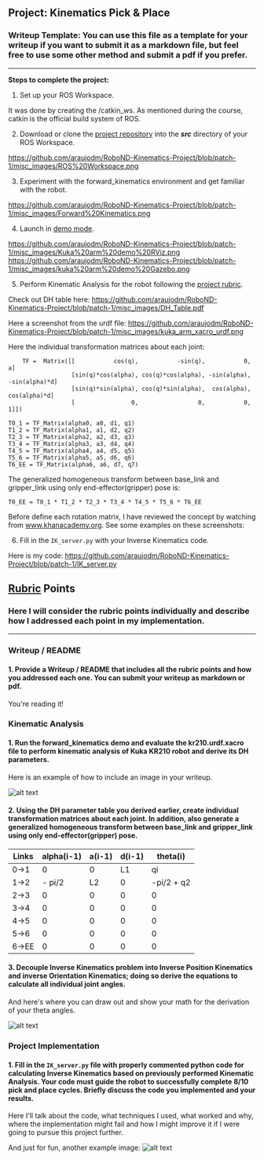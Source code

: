 ## Project: Kinematics Pick & Place
### Writeup Template: You can use this file as a template for your writeup if you want to submit it as a markdown file, but feel free to use some other method and submit a pdf if you prefer.

---


**Steps to complete the project:**  


1. Set up your ROS Workspace.

It was done by creating the /catkin_ws. As mentioned during the course, catkin is the official build system of ROS.

2. Download or clone the [project repository](https://github.com/udacity/RoboND-Kinematics-Project) into the ***src*** directory of your ROS Workspace.  

https://github.com/araujodm/RoboND-Kinematics-Project/blob/patch-1/misc_images/ROS%20Workspace.png


3. Experiment with the forward_kinematics environment and get familiar with the robot.

https://github.com/araujodm/RoboND-Kinematics-Project/blob/patch-1/misc_images/Forward%20Kinematics.png


4. Launch in [demo mode](https://classroom.udacity.com/nanodegrees/nd209/parts/7b2fd2d7-e181-401e-977a-6158c77bf816/modules/8855de3f-2897-46c3-a805-628b5ecf045b/lessons/91d017b1-4493-4522-ad52-04a74a01094c/concepts/ae64bb91-e8c4-44c9-adbe-798e8f688193).

https://github.com/araujodm/RoboND-Kinematics-Project/blob/patch-1/misc_images/Kuka%20arm%20demo%20RViz.png
https://github.com/araujodm/RoboND-Kinematics-Project/blob/patch-1/misc_images/kuka%20arm%20demo%20Gazebo.png

5. Perform Kinematic Analysis for the robot following the [project rubric](https://review.udacity.com/#!/rubrics/972/view).

Check out DH table here:
https://github.com/araujodm/RoboND-Kinematics-Project/blob/patch-1/misc_images/DH_Table.pdf

Here a screenshot from the urdf file:
https://github.com/araujodm/RoboND-Kinematics-Project/blob/patch-1/misc_images/kuka_arm_xacro_urdf.png

Here the individual transformation matrices about each joint:


        TF =  Matrix([[           cos(q),           -sin(q),           0,             a]
                      [sin(q)*cos(alpha), cos(q)*cos(alpha), -sin(alpha), -sin(alpha)*d]
                      [sin(q)*sin(alpha), cos(q)*sin(alpha),  cos(alpha),  cos(alpha)*d]
                      [                0,                 0,           0,             1]])

    T0_1 = TF_Matrix(alpha0, a0, d1, q1)
    T1_2 = TF_Matrix(alpha1, a1, d2, q2)
    T2_3 = TF_Matrix(alpha2, a2, d3, q3)
    T3_4 = TF_Matrix(alpha3, a3, d4, q4)
    T4_5 = TF_Matrix(alpha4, a4, d5, q5)
    T5_6 = TF_Matrix(alpha5, a5, d6, q6)
    T6_EE = TF_Matrix(alpha6, a6, d7, q7)

The generalized homogeneous transform between base_link and gripper_link using only end-effector(gripper) pose is:

    T0_EE = T0_1 * T1_2 * T2_3 * T3_4 * T4_5 * T5_6 * T6_EE

Before define each rotation matrix, I have reviewed the concept by watching from www.khanacademy.org.
See some examples on these screenshots:



6. Fill in the `IK_server.py` with your Inverse Kinematics code. 

Here is my code:
https://github.com/araujodm/RoboND-Kinematics-Project/blob/patch-1/IK_server.py




[//]: # (Image References)

[image1]: ./misc_images/misc1.png
[image2]: ./misc_images/misc3.png
[image3]: ./misc_images/misc2.png

## [Rubric](https://review.udacity.com/#!/rubrics/972/view) Points
### Here I will consider the rubric points individually and describe how I addressed each point in my implementation.  

---
### Writeup / README

#### 1. Provide a Writeup / README that includes all the rubric points and how you addressed each one.  You can submit your writeup as markdown or pdf.  

You're reading it!

### Kinematic Analysis
#### 1. Run the forward_kinematics demo and evaluate the kr210.urdf.xacro file to perform kinematic analysis of Kuka KR210 robot and derive its DH parameters.

Here is an example of how to include an image in your writeup.

![alt text][image1]

#### 2. Using the DH parameter table you derived earlier, create individual transformation matrices about each joint. In addition, also generate a generalized homogeneous transform between base_link and gripper_link using only end-effector(gripper) pose.

Links | alpha(i-1) | a(i-1) | d(i-1) | theta(i)
--- | --- | --- | --- | ---
0->1 | 0 | 0 | L1 | qi
1->2 | - pi/2 | L2 | 0 | -pi/2 + q2
2->3 | 0 | 0 | 0 | 0
3->4 |  0 | 0 | 0 | 0
4->5 | 0 | 0 | 0 | 0
5->6 | 0 | 0 | 0 | 0
6->EE | 0 | 0 | 0 | 0


#### 3. Decouple Inverse Kinematics problem into Inverse Position Kinematics and inverse Orientation Kinematics; doing so derive the equations to calculate all individual joint angles.

And here's where you can draw out and show your math for the derivation of your theta angles. 

![alt text][image2]

### Project Implementation

#### 1. Fill in the `IK_server.py` file with properly commented python code for calculating Inverse Kinematics based on previously performed Kinematic Analysis. Your code must guide the robot to successfully complete 8/10 pick and place cycles. Briefly discuss the code you implemented and your results. 


Here I'll talk about the code, what techniques I used, what worked and why, where the implementation might fail and how I might improve it if I were going to pursue this project further.  


And just for fun, another example image:
![alt text][image3]


